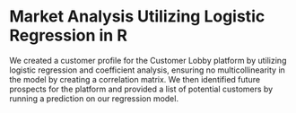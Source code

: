 # Market Analysis Utilizing Logistic Regression in R

We created a customer profile for the Customer Lobby platform by utilizing logistic regression and coefficient analysis, ensuring no multicollinearity in the model by creating a correlation matrix. We then identified future prospects for the platform and provided a list of potential customers by running a prediction on our regression model. 
